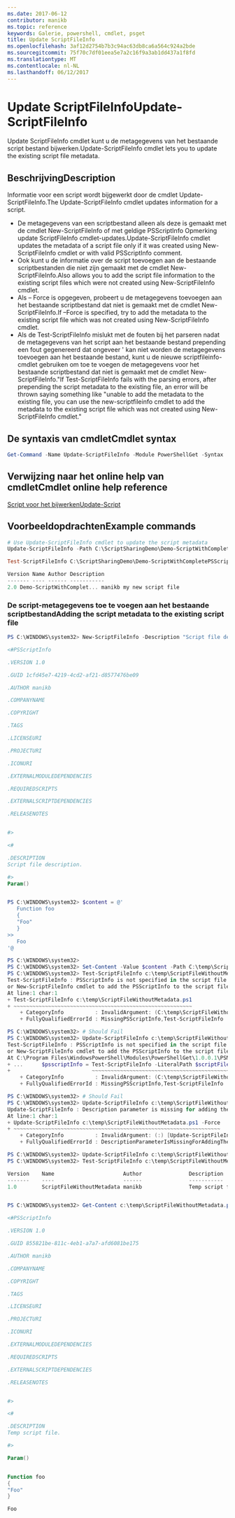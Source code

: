 ```yaml
---
ms.date: 2017-06-12
contributor: manikb
ms.topic: reference
keywords: Galerie, powershell, cmdlet, psget
title: Update ScriptFileInfo
ms.openlocfilehash: 3af12d2754b7b3c94ac63db8ca6a564c924a2bde
ms.sourcegitcommit: 75f70c7df01eea5e7a2c16f9a3ab1dd437a1f8fd
ms.translationtype: MT
ms.contentlocale: nl-NL
ms.lasthandoff: 06/12/2017
---
```

# <a name="update-scriptfileinfo"></a><span data-ttu-id="ec41b-103">Update ScriptFileInfo</span><span class="sxs-lookup"><span data-stu-id="ec41b-103">Update-ScriptFileInfo</span></span>

<span data-ttu-id="ec41b-104">Update ScriptFileInfo cmdlet kunt u de metagegevens van het bestaande script bestand bijwerken.</span><span class="sxs-lookup"><span data-stu-id="ec41b-104">Update-ScriptFileInfo cmdlet lets you to update the existing script file metadata.</span></span>

## <a name="description"></a><span data-ttu-id="ec41b-105">Beschrijving</span><span class="sxs-lookup"><span data-stu-id="ec41b-105">Description</span></span>

<span data-ttu-id="ec41b-106">Informatie voor een script wordt bijgewerkt door de cmdlet Update-ScriptFileInfo.</span><span class="sxs-lookup"><span data-stu-id="ec41b-106">The Update-ScriptFileInfo cmdlet updates information for a script.</span></span>
- <span data-ttu-id="ec41b-107">De metagegevens van een scriptbestand alleen als deze is gemaakt met de cmdlet New-ScriptFileInfo of met geldige PSScriptInfo Opmerking update ScriptFileInfo cmdlet-updates.</span><span class="sxs-lookup"><span data-stu-id="ec41b-107">Update-ScriptFileInfo cmdlet updates the metadata of a script file only if it was created using New-ScriptFileInfo cmdlet or with valid PSScriptInfo comment.</span></span>
- <span data-ttu-id="ec41b-108">Ook kunt u de informatie over de script toevoegen aan de bestaande scriptbestanden die niet zijn gemaakt met de cmdlet New-ScriptFileInfo.</span><span class="sxs-lookup"><span data-stu-id="ec41b-108">Also allows you to add the script file information to the existing script files which were not created using New-ScriptFileInfo cmdlet.</span></span>
- <span data-ttu-id="ec41b-109">Als – Force is opgegeven, probeert u de metagegevens toevoegen aan het bestaande scriptbestand dat niet is gemaakt met de cmdlet New-ScriptFileInfo.</span><span class="sxs-lookup"><span data-stu-id="ec41b-109">If –Force is specified, try to add the metadata to the existing script file which was not created using New-ScriptFileInfo cmdlet.</span></span>
- <span data-ttu-id="ec41b-110">Als de Test-ScriptFileInfo mislukt met de fouten bij het parseren nadat de metagegevens van het script aan het bestaande bestand prepending een fout gegenereerd dat ongeveer ' kan niet worden de metagegevens toevoegen aan het bestaande bestand, kunt u de nieuwe scriptfileinfo-cmdlet gebruiken om toe te voegen de metagegevens voor het bestaande scriptbestand dat niet is gemaakt met de cmdlet New-ScriptFileInfo."</span><span class="sxs-lookup"><span data-stu-id="ec41b-110">If Test-ScriptFileInfo fails with the parsing errors, after prepending the script metadata to the existing file, an error will be thrown saying something like "unable to add the metadata to the existing file, you can use the new-scriptfileinfo cmdlet to add the metadata to the existing script file which was not created using New-ScriptFileInfo cmdlet."</span></span>

## <a name="cmdlet-syntax"></a><span data-ttu-id="ec41b-111">De syntaxis van cmdlet</span><span class="sxs-lookup"><span data-stu-id="ec41b-111">Cmdlet syntax</span></span>

```powershell
Get-Command -Name Update-ScriptFileInfo -Module PowerShellGet -Syntax
```
## <a name="cmdlet-online-help-reference"></a><span data-ttu-id="ec41b-112">Verwijzing naar het online help van cmdlet</span><span class="sxs-lookup"><span data-stu-id="ec41b-112">Cmdlet online help reference</span></span>

[<span data-ttu-id="ec41b-113">Script voor het bijwerken</span><span class="sxs-lookup"><span data-stu-id="ec41b-113">Update-Script</span></span>](http://go.microsoft.com/fwlink/?LinkId=619793)

## <a name="example-commands"></a><span data-ttu-id="ec41b-114">Voorbeeldopdrachten</span><span class="sxs-lookup"><span data-stu-id="ec41b-114">Example commands</span></span>

```powershell
# Use Update-ScriptFileInfo cmdlet to update the script metadata
Update-ScriptFileInfo -Path C:\ScriptSharingDemo\Demo-ScriptWithCompletePSScriptInfo.ps1 -Version 2.0

Test-ScriptFileInfo C:\ScriptSharingDemo\Demo-ScriptWithCompletePSScriptInfo.ps1

Version Name Author Description
------- ---- ------ -----------
2.0 Demo-ScriptWithComplet... manikb my new script file
```


### <a name="adding-the-script-metadata-to-the-existing-script-file"></a><span data-ttu-id="ec41b-115">De script-metagegevens toe te voegen aan het bestaande scriptbestand</span><span class="sxs-lookup"><span data-stu-id="ec41b-115">Adding the script metadata to the existing script file</span></span>

```powershell
PS C:\WINDOWS\system32> New-ScriptFileInfo -Description "Script file description." -PassThru

<#PSScriptInfo

.VERSION 1.0

.GUID 1cfd45e7-4219-4cd2-af21-d8577476be09

.AUTHOR manikb

.COMPANYNAME

.COPYRIGHT

.TAGS

.LICENSEURI

.PROJECTURI

.ICONURI

.EXTERNALMODULEDEPENDENCIES

.REQUIREDSCRIPTS

.EXTERNALSCRIPTDEPENDENCIES

.RELEASENOTES


#>

<#

.DESCRIPTION
Script file description.

#>
Param()


PS C:\WINDOWS\system32> $content = @'
   Function foo
   {
   "Foo"
   }
>>
   Foo
'@

PS C:\WINDOWS\system32>
PS C:\WINDOWS\system32> Set-Content -Value $content -Path C:\temp\ScriptFileWithoutMetadata.ps1 -Force
PS C:\WINDOWS\system32> Test-ScriptFileInfo c:\temp\ScriptFileWithoutMetadata.ps1
Test-ScriptFileInfo : PSScriptInfo is not specified in the script file 'C:\temp\ScriptFileWithoutMetadata.ps1', use the Update-ScriptFileInfo with -Force 
or New-ScriptFileInfo cmdlet to add the PSScriptInfo to the script file.
At line:1 char:1
+ Test-ScriptFileInfo c:\temp\ScriptFileWithoutMetadata.ps1
+ ~~~~~~~~~~~~~~~~~~~~~~~~~~~~~~~~~~~~~~~~~~~~~~~~~~~~~~~~~
    + CategoryInfo          : InvalidArgument: (C:\temp\ScriptFileWithoutMetadata.ps1:String) [Test-ScriptFileInfo], ArgumentException
    + FullyQualifiedErrorId : MissingPSScriptInfo,Test-ScriptFileInfo

PS C:\WINDOWS\system32> # Should Fail
PS C:\WINDOWS\system32> Update-ScriptFileInfo c:\temp\ScriptFileWithoutMetadata.ps1
Test-ScriptFileInfo : PSScriptInfo is not specified in the script file 'C:\temp\ScriptFileWithoutMetadata.ps1', use the Update-ScriptFileInfo with -Force 
or New-ScriptFileInfo cmdlet to add the PSScriptInfo to the script file.
At C:\Program Files\WindowsPowerShell\Modules\PowerShellGet\1.0.0.1\PSModule.psm1:4704 char:29
+ ...      $psscriptInfo = Test-ScriptFileInfo -LiteralPath $scriptFilePath
+                          ~~~~~~~~~~~~~~~~~~~~~~~~~~~~~~~~~~~~~~~~~~~~~~~~
    + CategoryInfo          : InvalidArgument: (C:\temp\ScriptFileWithoutMetadata.ps1:String) [Test-ScriptFileInfo], ArgumentException
    + FullyQualifiedErrorId : MissingPSScriptInfo,Test-ScriptFileInfo

PS C:\WINDOWS\system32> # Should Fail
PS C:\WINDOWS\system32> Update-ScriptFileInfo c:\temp\ScriptFileWithoutMetadata.ps1 -Force
Update-ScriptFileInfo : Description parameter is missing for adding the metadata to script file. Try again after specifying the description.
At line:1 char:1
+ Update-ScriptFileInfo c:\temp\ScriptFileWithoutMetadata.ps1 -Force
+ ~~~~~~~~~~~~~~~~~~~~~~~~~~~~~~~~~~~~~~~~~~~~~~~~~~~~~~~~~~~~~~~~~~
    + CategoryInfo          : InvalidArgument: (:) [Update-ScriptFileInfo], ArgumentException
    + FullyQualifiedErrorId : DescriptionParameterIsMissingForAddingTheScriptFileInfo,Update-ScriptFileInfo

PS C:\WINDOWS\system32> Update-ScriptFileInfo c:\temp\ScriptFileWithoutMetadata.ps1 -Force -Description "Temp script file."
PS C:\WINDOWS\system32> Test-ScriptFileInfo c:\temp\ScriptFileWithoutMetadata.ps1

Version    Name                      Author               Description
-------    ----                      ------               -----------
1.0        ScriptFileWithoutMetadata manikb               Temp script file.


PS C:\WINDOWS\system32> Get-Content c:\temp\ScriptFileWithoutMetadata.ps1

<#PSScriptInfo

.VERSION 1.0

.GUID 855821be-811c-4eb1-a7a7-afd6081be175

.AUTHOR manikb

.COMPANYNAME

.COPYRIGHT

.TAGS

.LICENSEURI

.PROJECTURI

.ICONURI

.EXTERNALMODULEDEPENDENCIES

.REQUIREDSCRIPTS

.EXTERNALSCRIPTDEPENDENCIES

.RELEASENOTES


#>

<#

.DESCRIPTION
Temp script file.

#>

Param()


Function foo
{
"Foo"
}

Foo

```

